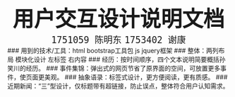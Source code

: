 <center ><strong><font size=10 > 用户交互设计说明文档 </font></strong></center>

<center><font size = 5> <code > 1751059 陈明东</code> <code>1753402 谢康 </code> </font></center>
### 用到的技术/工具：html   bootstrap工具包   js jquery框架
### 整体：两列布局 模块化设计 左标签 右内容
### 经历：按时间顺序，四个文本说明简要概括孙笑川的经历。
### 事件集锦：弹出式的网页节省了原界面的空间，可放置更多事件，使页面更美观。
### 抽象语录：标签式设计，更方便阅读，更有质感。
### 近期新闻：“三”型设计，仅标题带有超链接，防止误点，整体符合用户认知需求。
